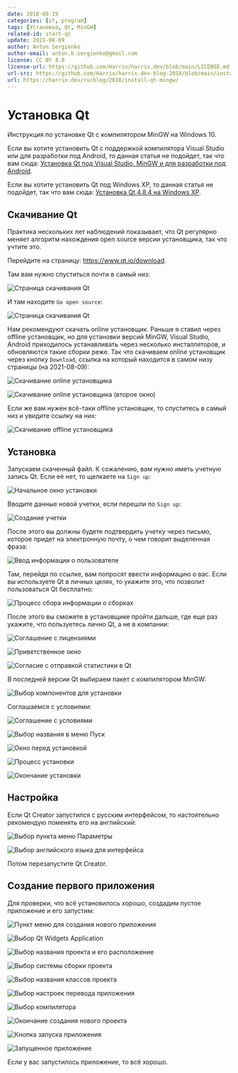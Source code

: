 ```yaml
---
date: 2018-08-19
categories: [it, program]
tags: [Установка, Qt, MinGW]
related-id: start-qt
update: 2021-08-09
author: Anton Sergienko
author-email: anton.b.sergienko@gmail.com
license: CC BY 4.0
license-url: https://github.com/Harrix/harrix.dev/blob/main/LICENSE.md
url-src: https://github.com/Harrix/harrix.dev-blog-2018/blob/main/install-qt-mingw/install-qt-mingw.md
url: https://harrix.dev/ru/blog/2018/install-qt-mingw/
---
```


# Установка Qt

Инструкция по установке Qt с компилятором MinGW на Windows 10.

Если вы хотите установить Qt с поддержкой компилятора Visual Studio или для разработки под Android, то данная статья не подойдет, так что вам сюда: [Установка Qt под Visual Studio, MinGW и для разработки под Android](https://github.com/Harrix/harrix.dev-blog-2018/blob/main/install-qt-advanced/install-qt-advanced.md).

Если вы хотите установить Qt под Windows XP, то данная статья не подойдет, так что вам сюда: [Установка Qt 4.8.4 на Windows XP](https://github.com/Harrix/harrix.dev-blog-2014/blob/main/install-qt-on-windows-xp/install-qt-on-windows-xp.md).

## Скачивание Qt

Практика нескольких лет наблюдений показывает, что Qt регулярно меняет алгоритм нахождения open source версии установщика, так что учтите это.

Перейдите на страницу: <https://www.qt.io/download>.

Там вам нужно спуститься почти в самый низ:

![Страница скачивания Qt](img/download_01.png)

И там находите `Go open source`:

![Страница скачивания Qt](img/download_02.png)

Нам рекомендуют скачать online установщик. Раньше я ставил через offline установщик, но для установки версий MinGW, Visual Studio, Android приходилось устанавливать через несколько инсталляторов, и обновляются такие сборки реже. Так что скачиваем online установщик через кнопку `Download`, ссылка на который находится в самом низу страницы (на 2021-08-09):

![Скачивание online установщика](img/download_03.png)

![Скачивание online установщика (второе окно)](img/download_04.png)

Если же вам нужен всё-таки offline установщик, то спуститесь в самый низ и увидите ссылку на них:

![Скачивание offline установщика](img/download_05.png)

## Установка

Запускаем скаченный файл. К сожалению, вам нужно иметь учетную запись Qt. Если её нет, то щелкаете на `Sign up`:

![Начальное окно установки](img/install_01.png)

Вводите данные новой учетки, если перешли по `Sign up`:

![Создание учетки](img/install_02.png)

После этого вы должны будете подтвердить учетку через письмо, которое придет на электронную почту, о чем говорит выделенная фраза:

![Ввод информации о пользователе](img/install_03.png)

Там, перейдя по ссылке, вам попросят ввести информацию о вас. Если вы используете Qt в личных целях, то укажите это, что позволит пользоваться Qt бесплатно:

![Процесс сбора информации о сборках](img/install_04.png)

После этого вы сможете в установщике пройти дальше, где еще раз укажите, что пользуетесь лично Qt, а не в компании:

![Соглашение с лицензиями](img/install_05.png)

![Приветственное окно](img/install_06.png)

![Согласие с отправкой статистики в Qt](img/install_07.png)

В последней версии Qt выбираем пакет с компилятором MinGW:

![Выбор компонентов для установки](img/install_08.png)

Соглашаемся с условиями:

![Соглашение с условиями](img/install_09.png)

![Выбор названия в меню Пуск](img/install_10.png)

![Окно перед установкой](img/install_11.png)

![Процесс установки](img/install_12.png)

![Окончание установки](img/install_13.png)

## Настройка

Если Qt Creator запустился с русским интерфейсом, то настоятельно рекомендую поменять его на английский:

![Выбор пункта меню Параметры](img/config_01.png)

![Выбор английского языка для интерфейса](img/config_02.png)

Потом перезапустите Qt Creator.

## Создание первого приложения

Для проверки, что всё установилось хорошо, создадим пустое приложение и его запустим:

![Пункт меню для создания нового приложения](img/new-project_01.png)

![Выбор Qt Widgets Application](img/new-project_02.png)

![Выбор названия проекта и его расположение](img/new-project_03.png)

![Выбор системы сборки проекта](img/new-project_04.png)

![Выбор названия классов проекта](img/new-project_05.png)

![Выбор настроек перевода приложения](img/new-project_06.png)

![Выбор компилятора](img/new-project_07.png)

![Окончание создания нового проекта](img/new-project_08.png)

![Кнопка запуска приложения](img/run_01.png)

![Запущенное приложение](img/run_02.png)

Если у вас запустилось приложение, то всё хорошо.

